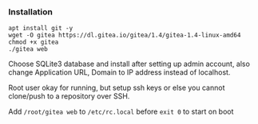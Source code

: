 ### Installation 

```
apt install git -y
wget -O gitea https://dl.gitea.io/gitea/1.4/gitea-1.4-linux-amd64
chmod +x gitea
./gitea web
```

Choose SQLite3 database and install after setting up admin account, also change Application URL, Domain to IP address instead of localhost.

Root user okay for running, but setup ssh keys or else you cannot clone/push to a repository over SSH.

Add `/root/gitea web` to `/etc/rc.local` before `exit 0` to start on boot